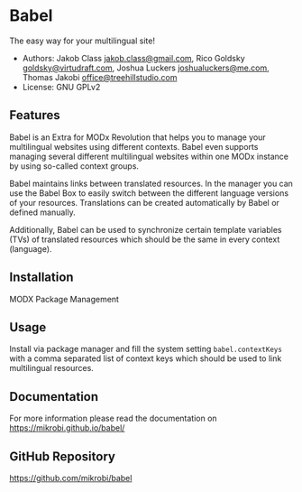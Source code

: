 # Babel

The easy way for your multilingual site!

- Authors: Jakob Class <jakob.class@gmail.com>, Rico Goldsky
  <goldsky@virtudraft.com>, Joshua Luckers <joshualuckers@me.com>, Thomas Jakobi
  <office@treehillstudio.com>
- License: GNU GPLv2

## Features

Babel is an Extra for MODx Revolution that helps you to manage your multilingual
websites using different contexts. Babel even supports managing several different
multilingual websites within one MODx instance by using so-called context groups.

Babel maintains links between translated resources. In the manager you can use
the Babel Box to easily switch between the different language versions
of your resources. Translations can be created automatically by Babel or defined
manually.

Additionally, Babel can be used to synchronize certain template variables (TVs)
of translated resources which should be the same in every context (language).

## Installation

MODX Package Management

## Usage

Install via package manager and fill the system setting `babel.contextKeys` with
a comma separated list of context keys which should be used to link multilingual
resources.

## Documentation

For more information please read the documentation on https://mikrobi.github.io/babel/

## GitHub Repository

https://github.com/mikrobi/babel
